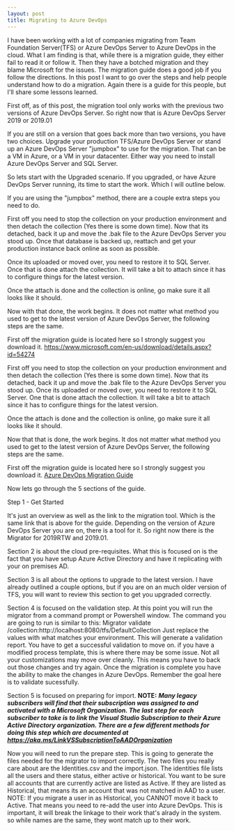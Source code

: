 ```yaml
---
layout: post
title: Migrating to Azure DevOps
---
```


I have been working with a lot of companies migrating from Team Foundation Server(TFS) or Azure DevOps Server to Azure DevOps in the cloud.
What I am finding is that, while there is a migration guide, they either fail to read it or follow it. Then they have a botched migration and they blame Microsoft for the issues. The migration guide does a good job if you follow the directions. In this post I want to go over the steps and help people understand how to do a migration. Again there is a guide for this people, but I'll share some lessons learned.

First off, as of this post, the migration tool only works with the previous two versions of Azure DevOps Server. So right now that is Azure DevOps Server 2019 or 2019.01

If you are still on a version that goes back more than two versions, you have two choices. Upgrade your production TFS/Azure DevOps Server or stand up an Azure DevOps Server "jumpbox" to use for the migration. That can be a VM in Azure, or a VM in your datacenter. Either way you need to install Azure DevOps Server and SQL Server.

So lets start with the Upgraded scenario. If you upgraded, or have Azure DevOps Server running, its time to start the work. Which I will outline below.

If you are using the "jumpbox" method, there are a couple extra steps you need to do. 

First off you need to stop the collection on your production environment and then detach the collection (Yes there is some down time). Now that its detached, back it up and move the .bak file to the Azure DevOps Server you stood up. Once that database is backed up, reattach and get your production instance back online as soon as possible.

Once its uploaded or moved over, you need to restore it to SQL Server. Once that is done attach the collection. It will take a bit to attach since it has to configure things for the latest version.

Once the attach is done and the collection is online, go make sure it all looks like it should.

Now with that done, the work begins. It does not matter what method you used to get to the latest version of Azure DevOps Server, the following steps are the same.

First off the migration guide is located here so I strongly suggest you download it.
https://www.microsoft.com/en-us/download/details.aspx?id=54274 

First off you need to stop the collection on your production environment and then detach the collection (Yes there is some down time). Now that its detached, back it up and move the .bak file to the Azure DevOps Server you stood up.
Once its uploaded or moved over, you need to restore it to SQL Server. One that is done attach the collection. It will take a bit to attach since it has to configure things for the latest version.

Once the attach is done and the collection is online, go make sure it all looks like it should.

Now that that is done, the work begins. It dos not matter what method you used to get to the latest version of Azure DevOps Server, the following steps are the same.


First off the migration guide is located here so I strongly suggest you download it.
[Azure DevOps Migration Guide ](https://www.microsoft.com/en-us/download/details.aspx?id=54274 )

Now lets go through the 5 sections of the guide.

Step 1 - Get Started 

It's just an overview as well as the link to the migration tool. Which is the same link that is above for the guide. Depending on the version of Azure DevOps Server you are on, there is a tool for it. So right now there is the Migrator for 2019RTW and 2019.01.

Section 2 is about the cloud pre-requisites. What this is focused on is the fact that you have setup Azure Active Directory and have it replicating with your on premises AD.

Section 3 is all about the options to upgrade to the latest version. I have already outlined a couple options, but if you are on an much older version of TFS, you will want to review this section to get you upgraded correctly. 

Section 4 is focused on the validation step. At this point you will run the migrator from a command prompt or Powershell window. The command you are going to run is similar to this:
Migrator validate /collection:http://localhost:8080/tfs/DefaultCollection 
Just replace the values with what matches your environment. This will generate a validation report. You have to get a successful validation to move on. if you have a modified process template, this is where there may be some issue. Not all your customizations may move over cleanly. This means you have to back out those changes and try again. Once the migration is complete you have the ability to make the changes in Azure DevOps. Remember the goal here is to validate sucessfully.

Section 5 is focused on preparing for import.
**NOTE:** ***Many legacy subscribers will find that their subscription was assigned to and activated
with a Microsoft Organization. The last step for each subscriber to take is to link the
Visual Studio Subscription to their Azure Active Directory organization. There are a
few different methods for doing this step which are documented at https://aka.ms/LinkVSSubscriptionToAADOrganization***

Now you will need to run the prepare step. This is going to generate the files needed for the migrator to import correctly. The two files you really care about are the Identities.csv and the import.json. The identities file lists all the users and there status, either active or historical. You want to be sure all accounts that are currently active are listed as Active. If they are listed as Historical, that means its an account that was not matched in AAD to a user. 
NOTE: If you migrate a user in as Historical, you CANNOT move it back to Active. That means you need to re-add the user into Azure DevOps. This is important, it will break the linkage to their work that's alrady in the system. so while names are the same, they wont match up to their work.